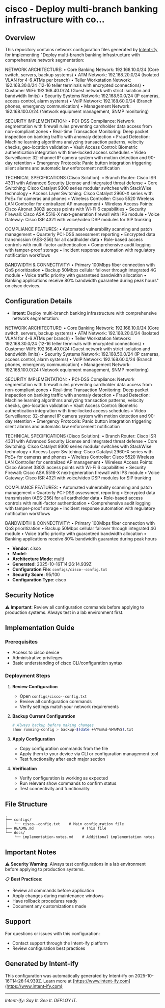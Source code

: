 # cisco  - Deploy multi-branch banking infrastructure with co...

## Overview
This repository contains network configuration files generated by [Intent-ify](https://intent-ify.com) for implementing "Deploy multi-branch banking infrastructure with comprehensive network segmentation:

NETWORK ARCHITECTURE:
• Core Banking Network: 192.168.10.0/24 (Core switch, servers, backup systems)
• ATM Network: 192.168.20.0/24 (Isolated VLAN for 4-6 ATMs per branch)
• Teller Workstation Network: 192.168.30.0/24 (12-16 teller terminals with encrypted connections)
• Customer WiFi: 192.168.40.0/24 (Guest network with strict isolation and bandwidth limits)
• Security Systems Network: 192.168.50.0/24 (IP cameras, access control, alarm systems)
• VoIP Network: 192.168.60.0/24 (Branch phones, emergency communication)
• Management Network: 192.168.100.0/24 (Network equipment management, SNMP monitoring)

SECURITY IMPLEMENTATION:
• PCI-DSS Compliance: Network segmentation with firewall rules preventing cardholder data access from non-compliant zones
• Real-time Transaction Monitoring: Deep packet inspection on banking traffic with anomaly detection
• Fraud Detection: Machine learning algorithms analyzing transaction patterns, velocity checks, geo-location validation
• Vault Access Control: Biometric authentication integration with time-locked access schedules
• Video Surveillance: 32-channel IP camera system with motion detection and 90-day retention
• Emergency Protocols: Panic button integration triggering silent alarms and automatic law enforcement notification

TECHNICAL SPECIFICATIONS (Cisco Solution):
• Branch Router: Cisco ISR 4331 with Advanced Security License and integrated threat defense
• Core Switching: Cisco Catalyst 9300 series modular switches with StackWise technology
• Access Layer Switching: Cisco Catalyst 2960-X series with PoE+ for cameras and phones
• Wireless Controller: Cisco 5520 Wireless LAN Controller for centralized AP management
• Wireless Access Points: Cisco Aironet 3802i access points with Wi-Fi 6 capabilities
• Security Firewall: Cisco ASA 5516-X next-generation firewall with IPS module
• Voice Gateway: Cisco ISR 4321 with voice/video DSP modules for SIP trunking

COMPLIANCE FEATURES:
• Automated vulnerability scanning and patch management
• Quarterly PCI-DSS assessment reporting
• Encrypted data transmission (AES-256) for all cardholder data
• Role-based access controls with multi-factor authentication
• Comprehensive audit logging with tamper-proof storage
• Incident response automation with regulatory notification workflows

BANDWIDTH & CONNECTIVITY:
• Primary 100Mbps fiber connection with QoS prioritization
• Backup 50Mbps cellular failover through integrated 4G module
• Voice traffic priority with guaranteed bandwidth allocation
• Banking applications receive 80% bandwidth guarantee during peak hours" on cisco  devices.

## Configuration Details
- **Intent**: Deploy multi-branch banking infrastructure with comprehensive network segmentation:

NETWORK ARCHITECTURE:
• Core Banking Network: 192.168.10.0/24 (Core switch, servers, backup systems)
• ATM Network: 192.168.20.0/24 (Isolated VLAN for 4-6 ATMs per branch)
• Teller Workstation Network: 192.168.30.0/24 (12-16 teller terminals with encrypted connections)
• Customer WiFi: 192.168.40.0/24 (Guest network with strict isolation and bandwidth limits)
• Security Systems Network: 192.168.50.0/24 (IP cameras, access control, alarm systems)
• VoIP Network: 192.168.60.0/24 (Branch phones, emergency communication)
• Management Network: 192.168.100.0/24 (Network equipment management, SNMP monitoring)

SECURITY IMPLEMENTATION:
• PCI-DSS Compliance: Network segmentation with firewall rules preventing cardholder data access from non-compliant zones
• Real-time Transaction Monitoring: Deep packet inspection on banking traffic with anomaly detection
• Fraud Detection: Machine learning algorithms analyzing transaction patterns, velocity checks, geo-location validation
• Vault Access Control: Biometric authentication integration with time-locked access schedules
• Video Surveillance: 32-channel IP camera system with motion detection and 90-day retention
• Emergency Protocols: Panic button integration triggering silent alarms and automatic law enforcement notification

TECHNICAL SPECIFICATIONS (Cisco Solution):
• Branch Router: Cisco ISR 4331 with Advanced Security License and integrated threat defense
• Core Switching: Cisco Catalyst 9300 series modular switches with StackWise technology
• Access Layer Switching: Cisco Catalyst 2960-X series with PoE+ for cameras and phones
• Wireless Controller: Cisco 5520 Wireless LAN Controller for centralized AP management
• Wireless Access Points: Cisco Aironet 3802i access points with Wi-Fi 6 capabilities
• Security Firewall: Cisco ASA 5516-X next-generation firewall with IPS module
• Voice Gateway: Cisco ISR 4321 with voice/video DSP modules for SIP trunking

COMPLIANCE FEATURES:
• Automated vulnerability scanning and patch management
• Quarterly PCI-DSS assessment reporting
• Encrypted data transmission (AES-256) for all cardholder data
• Role-based access controls with multi-factor authentication
• Comprehensive audit logging with tamper-proof storage
• Incident response automation with regulatory notification workflows

BANDWIDTH & CONNECTIVITY:
• Primary 100Mbps fiber connection with QoS prioritization
• Backup 50Mbps cellular failover through integrated 4G module
• Voice traffic priority with guaranteed bandwidth allocation
• Banking applications receive 80% bandwidth guarantee during peak hours
- **Vendor**: cisco
- **Model**: 
- **Architecture Mode**: multi
- **Generated**: 2025-10-16T14:26:14.939Z
- **Configuration File**: `configs/cisco--config.txt`
- **Security Score**: 95/100
- **Configuration Type**: cisco

## Security Notice
⚠️ **Important**: Review all configuration commands before applying to production systems. Always test in a lab environment first.

## Implementation Guide

### Prerequisites
- Access to cisco  device
- Administrative privileges
- Basic understanding of cisco CLI/configuration syntax

### Deployment Steps

1. **Review Configuration**
   - Open `configs/cisco--config.txt`
   - Review all configuration commands
   - Verify settings match your network requirements

2. **Backup Current Configuration**
   ```bash
   # Always backup before making changes
   show running-config > backup-$(date +%Y%m%d-%H%M%S).txt
   ```

3. **Apply Configuration**
   - Copy configuration commands from the file
   - Apply them to your device via CLI or configuration management tool
   - Test functionality after each major section

4. **Verification**
   - Verify configuration is working as expected
   - Run relevant show commands to confirm status
   - Test connectivity and functionality

## File Structure
```
.
├── configs/
│   └── cisco--config.txt    # Main configuration file
├── README.md                      # This file
└── docs/
    └── implementation-notes.md    # Additional implementation notes
```

## Important Notes

⚠️ **Security Warning**: Always test configurations in a lab environment before applying to production systems.

📋 **Best Practices**:
- Review all commands before application
- Apply changes during maintenance windows
- Have rollback procedures ready
- Document any customizations made

## Support

For questions or issues with this configuration:
- Contact support through the Intent-ify platform
- Review configuration best practices

## Generated by Intent-ify
This configuration was automatically generated by Intent-ify on 2025-10-16T14:26:14.939Z. 
Learn more at [https://www.intent-ify.com](https://www.intent-ify.com)

---
*Intent-ify: Say It. See It. DEPLOY iT.*